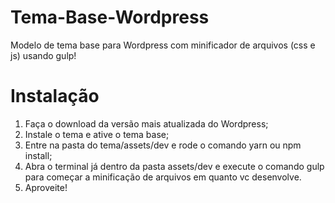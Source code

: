 # Tema-Base-Wordpress
Modelo de tema base para Wordpress com minificador de arquivos (css e js) usando gulp!

# Instalação
1. Faça o download da versão mais atualizada do Wordpress;
2. Instale o tema e ative o tema base;
3. Entre na pasta do tema/assets/dev e rode o comando yarn ou npm install;
4. Abra o terminal já dentro da pasta assets/dev e execute o comando gulp para começar a minificação de arquivos em quanto vc desenvolve.
5. Aproveite!
